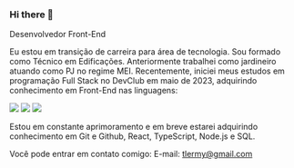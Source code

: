 ### Hi there 👋


Desenvolvedor Front-End

Eu estou em transição de carreira para  área de tecnologia. Sou formado como Técnico em Edificações. Anteriormente trabalhei como jardineiro atuando como PJ no regime MEI. Recentemente, iniciei meus estudos em programação Full Stack no DevClub em maio de 2023, adquirindo conhecimento em Front-End nas linguagens:

<img src="https://img.shields.io/badge/HTML5-E34F26?style=for-the-badge&logo=html5&logoColor=white">

<img src="https://img.shields.io/badge/CSS3-1572B6?style=for-the-badge&logo=css3&logoColor=white">

<img src="https://img.shields.io/badge/JavaScript-F7DF1E?style=for-the-badge&logo=javascript&logoColor=black">


Estou em constante aprimoramento e em breve estarei adquirindo conhecimento em Git e Github, React, TypeScript, Node.js e SQL. 

Você pode entrar em contato comigo:
E-mail: tlermy@gmail.com



<!--
**TiagoGrilloLermy/TiagoGrilloLermy** is a ✨ _special_ ✨ repository because its `README.md` (this file) appears on your GitHub profile.

Here are some ideas to get you started:

- 🔭 I’m currently working on ...
- 🌱 I’m currently learning ...
- 👯 I’m looking to collaborate on ...
- 🤔 I’m looking for help with ...
- 💬 Ask me about ...
- 📫 How to reach me: ...
- 😄 Pronouns: ...
- ⚡ Fun fact: ...
-->
